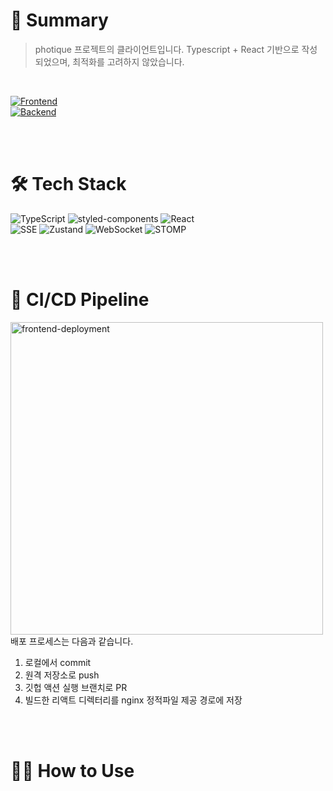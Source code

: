 # 📖 Summary
> photique 프로젝트의 클라이언트입니다. Typescript + React 기반으로 작성되었으며, 최적화를 고려하지 않았습니다.


<br>

[![Frontend](https://img.shields.io/badge/GitHub-Organization-white?logo=github&style=flat)](https://github.com/photique-project)<br>
[![Backend](https://img.shields.io/badge/GitHub-Backend-green?logo=github&style=flat)](https://github.com/photique-project/backend)

<br><br>

# 🛠️ Tech Stack
![TypeScript](https://img.shields.io/badge/TypeScript-3178C6?logo=typescript&logoColor=white&style=flat) ![styled-components](https://img.shields.io/badge/styled--components-CF649A?logo=styled-components&logoColor=white&style=flat) ![React](https://img.shields.io/badge/React-61DAFB?logo=react&logoColor=black&style=flat)<br>
![SSE](https://img.shields.io/badge/SSE-FF9900?logo=sse&style=flat) ![Zustand](https://img.shields.io/badge/Zustand-8D6CAB?&style=flat) ![WebSocket](https://img.shields.io/badge/WebSocket-2C9AB7?style=flat) ![STOMP](https://img.shields.io/badge/STOMP-6DB33F?style=flat)



<br><br>

# 🚀 CI/CD Pipeline
<img src="https://github.com/user-attachments/assets/8d04c430-618a-4f91-8ecc-0fd22d810a8f" alt="frontend-deployment" width="500"/><br>
배포 프로세스는 다음과 같습니다.
1. 로컬에서 commit
2. 원격 저장소로 push
3. 깃헙 액션 실행 브랜치로 PR
4. 빌드한 리액트 디렉터리를 nginx 정적파일 제공 경로에 저장

<br><br>

# 🙋🏻 How to Use
